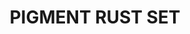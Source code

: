 ---
title: "PIGMENT RUST SET "
price: "TBA"
desc: "Opis nije dostupan"
img_path: "/assets/img/A.MIG-7400.jpg"
brand: AMMO
available: true
cat: "weathering"
subcat: "WEATHERING SETS"
subsubcat: "SS"
---